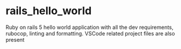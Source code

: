 # rails_hello_world
Ruby on rails 5 hello world application with all the dev requirements, rubocop, linting and formatting. VSCode related project files are also present
